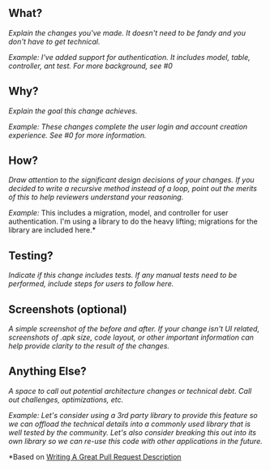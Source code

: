 ## What?
*Explain the changes you've made. It doesn't need to be fandy and you don't have to get technical.*

*Example:*
*I've added support for authentication. It includes model, table, controller, ant test. For more background, see #0*

## Why?
*Explain the goal this change achieves.*

*Example:*
*These changes complete the user login and account creation experience. See #0 for more information.*

## How?
*Draw attention to the significant design decisions of your changes. If you decided to write a recursive method instead of a loop, point out the merits of this to help reviewers understand your reasoning.*

*Example:*
This includes a migration, model, and controller for user authentication. I'm using a library to do the heavy lifting; migrations for the library are included here.*

## Testing?
*Indicate if this change includes tests. If any manual tests need to be performed, include steps for users to follow here.*

## Screenshots (optional)
*A simple screenshot of the before and after.*
*If your change isn't UI related, screenshots of .apk size, code layout, or other important information can help provide clarity to the result of the changes.*

## Anything Else?
*A space to call out potential architecture changes or technical debt. Call out challenges, optimizations, etc.*

*Example:*
*Let's consider using a 3rd party library to provide this feature so we can offload the technical details into a commonly used library that is well tested by the community.*
*Let's also consider breaking this out into its own library so we can re-use this code with other applications in the future.*

*Based on [Writing A Great Pull Request Description](https://www.pullrequest.com/blog/writing-a-great-pull-request-description/)
